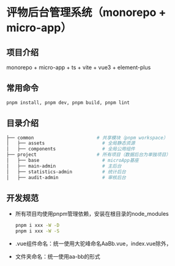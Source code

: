 # 评物后台管理系统（monorepo + micro-app）

## 项目介绍

monorepo + micro-app + ts + vite + vue3 + element-plus

## 常用命令

```sh
pnpm install, pnpm dev, pnpm build, pnpm lint
```

## 目录介绍

```sh
├── common                       # 共享模块（pnpm workspace）
│   ├── assets                     # 全局静态资源
│   ├── components                 # 全局公用组件
├── project                      # 所有项目（数据后台为单独项目）
│   ├── base                       # microApp基座
│   ├── main-admin                 # 主后台
│   ├── statistics-admin           # 统计后台
│   ├── audit-admin                # 审核后台
```

## 开发规范

- 所有项目均使用pnpm管理依赖，安装在根目录的node_modules

  ```sh
  pnpm i xxx -W -D
  pnpm i xxx -W -S

  ```

- .vue组件命名：统一使用大驼峰命名AaBb.vue，index.vue除外，

- 文件夹命名：统一使用aa-bb的形式
